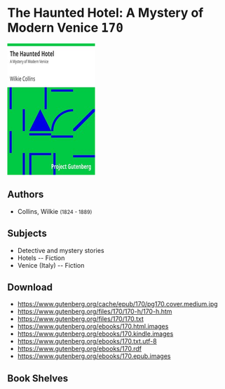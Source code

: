# The Haunted Hotel: A Mystery of Modern Venice <kbd>170</kbd>

![](./cover.medium.jpg "")

## Authors


 - Collins, Wilkie <small>(1824 - 1889)</small>

## Subjects


 - Detective and mystery stories
 - Hotels -- Fiction
 - Venice (Italy) -- Fiction

## Download


 - https://www.gutenberg.org/cache/epub/170/pg170.cover.medium.jpg
 - https://www.gutenberg.org/files/170/170-h/170-h.htm
 - https://www.gutenberg.org/files/170/170.txt
 - https://www.gutenberg.org/ebooks/170.html.images
 - https://www.gutenberg.org/ebooks/170.kindle.images
 - https://www.gutenberg.org/ebooks/170.txt.utf-8
 - https://www.gutenberg.org/ebooks/170.rdf
 - https://www.gutenberg.org/ebooks/170.epub.images

## Book Shelves


